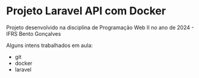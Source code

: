 # Projeto Laravel API com Docker
Projeto desenvolvido na disciplina de Programação Web II no ano de 2024 - IFRS Bento Gonçalves

Alguns intens trabalhados em aula:
 * git
 * docker
 * laravel  
